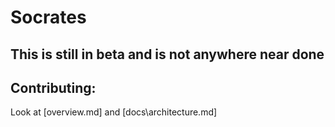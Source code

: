 # Socrates

## This is still in beta and is not anywhere near done

## Contributing:
Look at [overview.md] and [docs\architecture.md]
